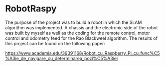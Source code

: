 # RobotRaspy

The purpose of the project was to build a robot in which the SLAM algorithm was implemented.
A chassis and the electronic side of the robot was built by myself as well as the coding for the remote control, motor control and odometry feed for the Rao Blackweel algorithm.
The results of this project can be found on the following paper:

https://www.academia.edu/39391168/Robot_cu_Raspberry_Pi_cu_func%C5%A3ie_de_navigare_cu_determinarea_pozi%C5%A3iei
